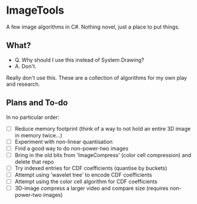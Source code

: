 ImageTools
==========

A few image algorithms in C#. Nothing novel, just a place to put things.


## What?

* Q. Why should I use this instead of System.Drawing?
* A. Don't.

Really don't use this. These are a collection of algorithms for my own play and research.


## Plans and To-do

In no particular order:
* [ ] Reduce memory footprint (think of a way to not hold an entire 3D image in memory twice...)
* [ ] Experiment with non-linear quantisation
* [ ] Find a good way to do non-power-two images
* [ ] Bring in the old bits from 'ImageCompress' (color cell compression) and delete that repo
* [ ] Try indexed entries for CDF coefficients (quantise by buckets)
* [ ] Attempt using 'wavelet tree' to encode CDF coefficients
* [ ] Attempt using the color cell algorithm for CDF coefficients
* [ ] 3D-image compress a larger video and compare size (requires non-power-two images)
